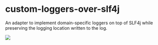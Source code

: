 # custom-loggers-over-slf4j
An adapter to implement domain-specific loggers on top of SLF4j while preserving the logging location written to the log.

![](https://maven-badges.herokuapp.com/maven-central/com.github.grzesiek-galezowski/custom-loggers-over-slf4j/badge.svg)
